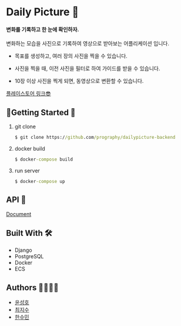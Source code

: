 # Daily Picture 📸

#### 변화를 기록하고 한 눈에 확인하자.

변화하는 모습을 사진으로 기록하여 영상으로 받아보는 어플리케이션 입니다.

- 목표를 생성하고, 여러 장의 사진을 찍을 수 있습니다.

- 사진을 찍을 때, 이전 사진을 필터로 하여 가이드를 받을 수 있습니다.

- 10장 이상 사진을 찍게 되면, 동영상으로 변환할 수 있습니다.

[플레이스토어 링크😎](https://play.google.com/store/apps/details?id=org.techtown.dailypicture)



## Getting Started 📖

1. git clone

   ```cmd
   $ git clone https://github.com/prography/dailypicture-backend
   ```

2. docker build

   ```cmd
   $ docker-compose build
   ```

3. run server

   ```cmd
   $ docker-compose up
   ```



## API 🔖

[Document](https://github.com/prography/dailypicture-backend/blob/master/dailypicture-api.md)



## Built With 🛠

- Django
- PostgreSQL
- Docker
- ECS



## Authors 👩‍💻👨‍💻

- [윤성호](https://github.com/sungho-yoon)
- [최지수](https://github.com/jisoo1170)
- [한수민](https://github.com/soomtopia)



